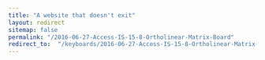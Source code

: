 ```yaml
---
title: "A website that doesn't exit"
layout: redirect
sitemap: false
permalink: "/2016-06-27-Access-IS-15-8-Ortholinear-Matrix-Board"
redirect_to:  "/keyboards/2016-06-27-Access-IS-15-8-Ortholinear-Matrix-Board"
---
```

